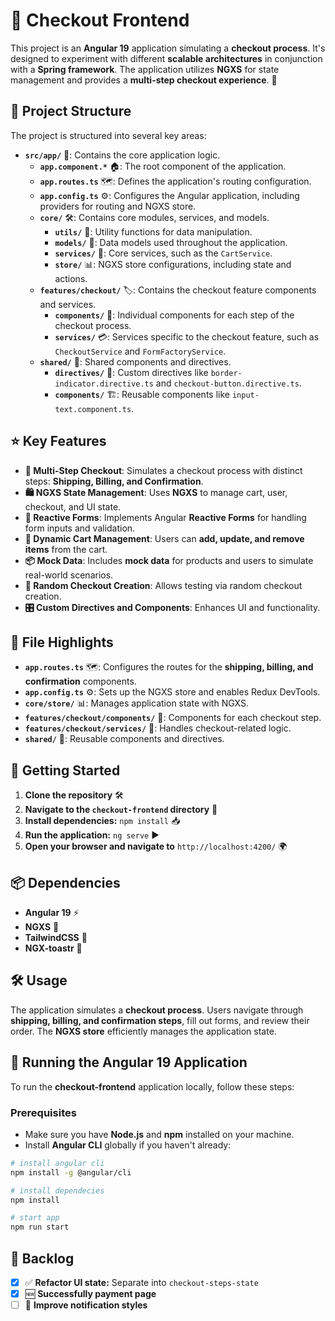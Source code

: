 # 🛒 Checkout Frontend

This project is an **Angular 19** application simulating a **checkout process**. It's designed to experiment with different **scalable architectures** in conjunction with a **Spring framework**. The application utilizes **NGXS** for state management and provides a **multi-step checkout experience**. 🚀

## 📂 Project Structure

The project is structured into several key areas:

-   **`src/app/`** 📁: Contains the core application logic.
    -   **`app.component.*`** 🏠: The root component of the application.
    -   **`app.routes.ts`** 🗺️: Defines the application's routing configuration.
    -   **`app.config.ts`** ⚙️: Configures the Angular application, including providers for routing and NGXS store.
    -   **`core/`** 🛠️: Contains core modules, services, and models.
        -   **`utils/`** 🔧: Utility functions for data manipulation.
        -   **`models/`** 📌: Data models used throughout the application.
        -   **`services/`** 🔄: Core services, such as the `CartService`.
        -   **`store/`** 📊: NGXS store configurations, including state and actions.
    -   **`features/checkout/`** 🏷️: Contains the checkout feature components and services.
        -   **`components/`** 🧩: Individual components for each step of the checkout process.
        -   **`services/`** 💳: Services specific to the checkout feature, such as `CheckoutService` and `FormFactoryService`.
    -   **`shared/`** 🔄: Shared components and directives.
        -   **`directives/`** 🎨: Custom directives like `border-indicator.directive.ts` and `checkout-button.directive.ts`.
        -   **`components/`** 🏗️: Reusable components like `input-text.component.ts`.

## ⭐ Key Features

-   **🚀 Multi-Step Checkout**: Simulates a checkout process with distinct steps: **Shipping, Billing, and Confirmation**.
-   **🛍️ NGXS State Management**: Uses **NGXS** to manage cart, user, checkout, and UI state.
-   **📝 Reactive Forms**: Implements Angular **Reactive Forms** for handling form inputs and validation.
-   **🛒 Dynamic Cart Management**: Users can **add, update, and remove items** from the cart.
-   **📦 Mock Data**: Includes **mock data** for products and users to simulate real-world scenarios.
-   **🎲 Random Checkout Creation**: Allows testing via random checkout creation.
-   **🎛️ Custom Directives and Components**: Enhances UI and functionality.

## 📌 File Highlights

-   **`app.routes.ts`** 🗺️: Configures the routes for the **shipping, billing, and confirmation** components.
-   **`app.config.ts`** ⚙️: Sets up the NGXS store and enables Redux DevTools.
-   **`core/store/`** 📊: Manages application state with NGXS.
-   **`features/checkout/components/`** 🧩: Components for each checkout step.
-   **`features/checkout/services/`** 🔄: Handles checkout-related logic.
-   **`shared/`** 🔄: Reusable components and directives.

## 🚀 Getting Started

1.  **Clone the repository** 🛠️  
2.  **Navigate to the `checkout-frontend` directory** 📂  
3.  **Install dependencies:** `npm install` 📥  
4.  **Run the application:** `ng serve` ▶️  
5.  **Open your browser and navigate to** `http://localhost:4200/` 🌍  

## 📦 Dependencies

-   **Angular 19** ⚡  
-   **NGXS** 🔄  
-   **TailwindCSS** 🎨  
-   **NGX-toastr** 🔔  

## 🛠️ Usage

The application simulates a **checkout process**. Users navigate through **shipping, billing, and confirmation steps**, fill out forms, and review their order. The **NGXS store** efficiently manages the application state.

## 🚀 Running the Angular 19 Application

To run the **checkout-frontend** application locally, follow these steps:

### Prerequisites
- Make sure you have **Node.js** and **npm** installed on your machine.
- Install **Angular CLI** globally if you haven't already:

```bash
# install angular cli 
npm install -g @angular/cli

# install dependecies
npm install

# start app
npm run start 

```

## 📌 Backlog

- [x] ✅ **Refactor UI state:** Separate into `checkout-steps-state`
- [x] 🆕 **Successfully payment page**
- [ ] 🎨 **Improve notification styles**
